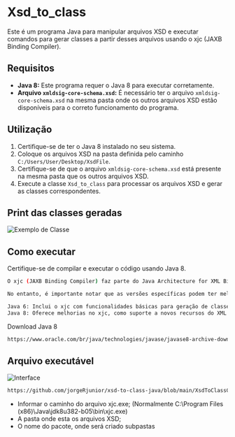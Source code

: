 # Xsd_to_class

Este é um programa Java para manipular arquivos XSD e executar comandos para gerar classes a partir desses arquivos usando o xjc (JAXB Binding Compiler).

## Requisitos

- **Java 8:** Este programa requer o Java 8 para executar corretamente.
- **Arquivo `xmldsig-core-schema.xsd`:** É necessário ter o arquivo `xmldsig-core-schema.xsd` na mesma pasta onde os outros arquivos XSD estão disponíveis para o correto funcionamento do programa.

## Utilização

1. Certifique-se de ter o Java 8 instalado no seu sistema.
2. Coloque os arquivos XSD na pasta definida pelo caminho `C:/Users/User/Desktop/XsdFile`.
3. Certifique-se de que o arquivo `xmldsig-core-schema.xsd` está presente na mesma pasta que os outros arquivos XSD.
4. Execute a classe `Xsd_to_class` para processar os arquivos XSD e gerar as classes correspondentes.

## Print das classes geradas
![Exemplo de Classe](https://i.ibb.co/3vXVSNd/exemplo-class.png)


## Como executar

Certifique-se de compilar e executar o código usando Java 8.

```bash
O xjc (JAXB Binding Compiler) faz parte do Java Architecture for XML Binding (JAXB) e está disponível a partir do Java 6 e continua a ser suportado nas versões subsequentes do Java.

No entanto, é importante notar que as versões específicas podem ter melhorias e atualizações no xjc. Por exemplo:

Java 6: Inclui o xjc com funcionalidades básicas para geração de classes a partir de arquivos XSD.
Java 8: Oferece melhorias no xjc, como suporte a novos recursos do XML Schema e aprimoramentos na geração de código.
```
Download Java 8
```bash
https://www.oracle.com/br/java/technologies/javase/javase8-archive-downloads.html
```
## Arquivo executável

![Interface](https://i.ibb.co/gPMjJ7K/interface-xsd-converter.png)

```bash
https://github.com/jorgeRjunior/xsd-to-class-java/blob/main/XsdToClassConverter.jar
```
-  Informar o caminho do arquivo xjc.exe; (Normalmente C:\Program Files (x86)\Java\jdk8u382-b05\bin\xjc.exe)
-  A pasta onde esta os arquivos XSD;
-  O nome do pacote, onde será criado subpastas


